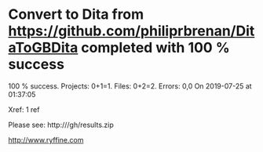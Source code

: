 # Convert  to Dita from https://github.com/philiprbrenan/DitaToGBDita  completed with 100 % success

100 % success. Projects: 0+1=1.  Files: 0+2=2. Errors: 0,0  On 2019-07-25 at 01:37:05

Xref: 1 ref

Please see: http:///gh/results.zip

http://www.ryffine.com
